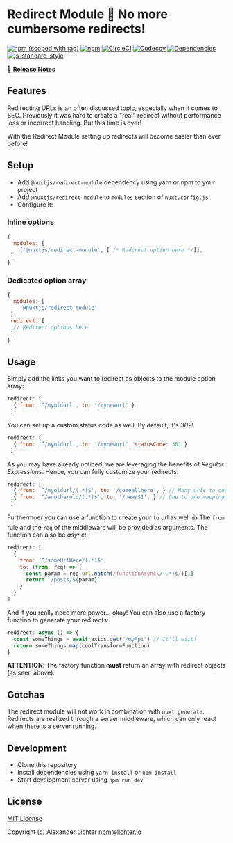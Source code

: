 # Redirect Module 🔀 No more **cumbersome** redirects!
[![npm (scoped with tag)](https://img.shields.io/npm/v/@nuxtjs/redirect-module/latest.svg?style=flat-square)](https://npmjs.com/package/@nuxtjs/redirect-module)
[![npm](https://img.shields.io/npm/dt/@nuxtjs/redirect-module.svg?style=flat-square)](https://npmjs.com/package/@nuxtjs/redirect-module)
[![CircleCI](https://img.shields.io/circleci/project/github/nuxt-community/redirect-module.svg?style=flat-square)](https://circleci.com/gh/nuxt-community/redirect-module)
[![Codecov](https://img.shields.io/codecov/c/github/nuxt-community/redirect-module.svg?style=flat-square)](https://codecov.io/gh/nuxt-community/redirect-module)
[![Dependencies](https://david-dm.org/nuxt-community/redirect-module/status.svg?style=flat-square)](https://david-dm.org/nuxt-community/redirect-module)
[![js-standard-style](https://img.shields.io/badge/code_style-standard-brightgreen.svg?style=flat-square)](http://standardjs.com)

>

[📖 **Release Notes**](./CHANGELOG.md)

## Features

Redirecting URLs is an often discussed topic, especially when it comes to
SEO. Previously it was hard to create a "real" redirect without performance
loss or incorrect handling. But this time is over!

With the Redirect Module setting up redirects will become easier than ever before!

## Setup
- Add `@nuxtjs/redirect-module` dependency using yarn or npm to your project
- Add `@nuxtjs/redirect-module` to `modules` section of `nuxt.config.js`
- Configure it:

### Inline options
```js
{
  modules: [
    ['@nuxtjs/redirect-module', [ /* Redirect option here */]],
 ]
}
```

### Dedicated option array
```js
{
  modules: [
    '@nuxtjs/redirect-module'
 ],
 redirect: [
  // Redirect options here
 ]
}
```

## Usage

Simply add the links you want to redirect as objects to the module option array:

```js
redirect: [
  { from: '^/myoldurl', to: '/mynewurl' }
 ]
```

You can set up a custom status code as well. By default, it's *302*!

```js
redirect: [
  { from: '^/myoldurl', to: '/mynewurl', statusCode: 301 }
 ]
```

As you may have already noticed, we are leveraging the benefits of
*Regular Expressions*. Hence, you can fully customize your redirects.

```js
redirect: [
  { from: '^/myoldurl/(.*)$', to: '/comeallhere', } // Many urls to one
  { from: '^/anotherold/(.*)$', to: '/new/$1', } // One to one mapping
 ]
```

Furthermoer you can use a function to create your `to` url as well :+1:
The `from` rule and the `req` of the middleware will be provided as arguments.
The function can also be *async*!

```js
redirect: [
  {
    from: '^/someUrlHere/(.*)$',
    to: (from, req) => {
      const param = req.url.match(/functionAsync\/(.*)$/)[1]
      return `/posts/${param}`
    }
  }
]
```

And if you really need more power... okay! You can also use a factory function
to generate your redirects:

```js
redirect: async () => {
  const someThings = await axios.get("/myApi") // It'll wait!
  return someThings.map(coolTransformFunction)
}
```

**ATTENTION**: The factory function **must** return an array with redirect
objects (as seen above).

## Gotchas
The redirect module will not work in combination with `nuxt generate`. Redirects are realized through a server middleware, which can only react when there is a server running.

## Development

- Clone this repository
- Install dependencies using `yarn install` or `npm install`
- Start development server using `npm run dev`

## License

[MIT License](./LICENSE)

Copyright (c) Alexander Lichter <npm@lichter.io>
